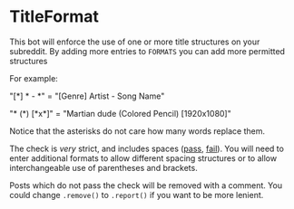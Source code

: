 TitleFormat
==========

This bot will enforce the use of one or more title structures on your subreddit. By adding more entries to `FORMATS` you can add more permitted structures

For example:

"[*] * - *" = "[Genre] Artist - Song Name"

"* (\*) [\*x\*]" = "Martian dude (Colored Pencil) [1920x1080]"

Notice that the asterisks do not care how many words replace them. 

The check is *very* strict, and includes spaces ([pass](http://www.reddit.com/r/GoldTesting/comments/29f08x/genre_title_author/), [fail](http://www.reddit.com/r/GoldTesting/comments/29f0bd/genretitle_author)). You will need to enter additional formats to allow different spacing structures or to allow interchangeable use of parentheses and brackets.

Posts which do not pass the check will be removed with a comment. You could change `.remove()` to `.report()` if you want to be more lenient.